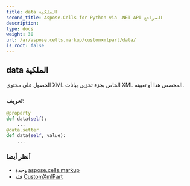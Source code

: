 ```yaml
---
title: data الملكية
second_title: Aspose.Cells for Python via .NET API المراجع
description:
type: docs
weight: 30
url: /ar/aspose.cells.markup/customxmlpart/data/
is_root: false
---
```

##  data الملكية

الحصول على محتوى XML الخاص بجزء تخزين بيانات XML المخصص هذا أو تعيينه.
###  تعريف:
```python
@property
def data(self):
    ...
@data.setter
def data(self, value):
    ...
```

###  أنظر أيضا
* وحدة [aspose.cells.markup](../../)
* فئة [CustomXmlPart](/cells/python-net/ar/aspose.cells.markup/customxmlpart)
